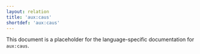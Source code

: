 ```yaml
---
layout: relation
title: 'aux:caus'
shortdef: 'aux:caus'
---
```


This document is a placeholder for the language-specific documentation
for `aux:caus`.
